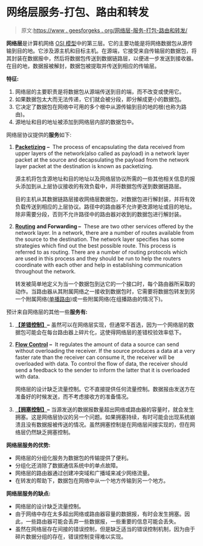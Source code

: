 # 网络层服务-打包、路由和转发

> 原文:[https://www . geesforgeks . org/网络层-服务-打包-路由和转发/](https://www.geeksforgeeks.org/network-layer-services-packetizing-routing-and-forwarding/)

**网络层**是计算机网络 [OSI 模型](https://www.geeksforgeeks.org/layers-of-osi-model/)中的第三层。它的主要功能是将网络数据包从源传输到目的地。它涉及源主机和目标主机。在源端，它接受来自传输层的数据包，将其封装在数据报中，然后将数据包传送到数据链路层，以便进一步发送到接收器。在目的地，数据报被解封，数据包被提取并传送到相应的传输层。

**特征:**

1.  网络层的主要职责是将数据包从源端传送到目的端，而不改变或使用它。
2.  如果数据包太大而无法传递，它们就会被分段，即分解成更小的数据包。
3.  它决定了数据包在网络中可用的多个根中从源传输到目的地的根(也称为路由)。
4.  源地址和目的地址被添加到网络层内部的数据包中。

网络层协议提供的**服务**如下:

1.  [**Packetizing**](https://www.geeksforgeeks.org/fragmentation-network-layer/) **–** 
    The process of encapsulating the data received from upper layers of the network(also called as payload) in a network layer packet at the source and decapsulating the payload from the network layer packet at the destination is known as packetizing. 

    源主机将包含源地址和目的地址以及网络层协议所需的一些其他相关信息的报头添加到从上层协议接收的有效负载中，并将数据包传送到数据链路层。

    目的主机从其数据链路层接收网络层数据包，对数据包进行解封装，并将有效负载传送到相应的上层协议。路径中的路由器不允许更改源地址或目的地址。除非需要分段，否则不允许路径中的路由器对收到的数据包进行解封装。

2.  [**Routing**](https://www.geeksforgeeks.org/types-of-routing/) **and Forwarding –** 
    These are two other services offered by the network layer. In a network, there are a number of routes available from the source to the destination. The network layer specifies has some strategies which find out the best possible route. This process is referred to as routing. There are a number of routing protocols which are used in this process and they should be run to help the routers coordinate with each other and help in establishing communication throughout the network. 

    转发被简单地定义为当一个数据包到达它的一个接口时，每个路由器所采取的动作。当路由器从其附属网络之一接收到数据包时，它需要将数据包转发到另一个附属网络([单播路由](https://www.geeksforgeeks.org/unicast-routing-link-state-routing/))或一些附属网络(在组播路由的情况下)。

预计来自网络层的其他一些**服务有:**

1.  [**【差错控制】**](https://www.geeksforgeeks.org/error-control-in-tcp/)**–**
    虽然可以在网络层实现，但通常不首选，因为一个网络层的数据包可能会在每台路由器上碎片化，这使得网络层的差错校验效率低下。

2.  [**Flow Control**](https://www.geeksforgeeks.org/difference-between-flow-control-and-congestion-control/) **–** 
    It regulates the amount of data a source can send without overloading the receiver. If the source produces a data at a very faster rate than the receiver can consume it, the receiver will be overloaded with data. To control the flow of data, the receiver should send a feedback to the sender to inform the latter that it is overloaded with data. 

    网络层的设计缺乏流量控制。它不直接提供任何流量控制。数据报由发送方在准备好的时候发送，而不考虑接收方的准备情况。

3.  [**【拥塞控制】**](https://www.geeksforgeeks.org/congestion-control-in-computer-networks/)**–**
    当源发送的数据报数量超出网络或路由器的容量时，就会发生拥塞。这是网络层协议的另一个问题。如果拥塞持续，有时可能会出现系统崩溃且没有数据报被传送的情况。虽然拥塞控制是在网络层间接实现的，但在网络层仍然缺乏拥塞控制。

**网络层服务的优势:**

*   网络层的分组化服务为数据包的传输提供了便利。
*   分组化还消除了数据通信系统中的单点故障。
*   网络层的路由器通过创建冲突域和广播域来减少网络流量。
*   在转发的帮助下，数据包在网络中从一个地方传输到另一个地方。

**网络层服务的缺点:**

*   网络层的设计缺乏流量控制。
*   由于网络中存在太多超出网络或路由器容量的数据报，有时会发生拥塞。因此，一些路由器可能会丢弃一些数据报，一些重要的信息可能会丢失。
*   虽然在网络层存在间接的错误控制，但是缺乏适当的错误控制机制，因为由于碎片数据分组的存在，错误控制变得难以实现。